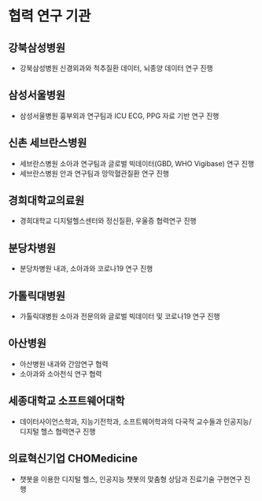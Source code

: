 # 협력 연구 기관

## 강북삼성병원

- 강북삼성병원 신경외과와 척추질환 데이터, 뇌종양 데이터 연구 진행

## 삼성서울병원

- 삼성서울병원 흉부외과 연구팀과 ICU ECG, PPG 자료 기반 연구 진행

## 신촌 세브란스병원

- 세브란스병원 소아과 연구팀과 글로벌 빅데이터(GBD, WHO Vigibase) 연구 진행
- 세브란스병원 안과 연구팀과 망막혈관질환 연구 진행

## 경희대학교의료원

- 경희대학교 디지털헬스센터와 정신질환, 우울증 협력연구 진행

## 분당차병원

- 분당차병원 내과, 소아과와 코로나19 연구 진행

## 가톨릭대병원

- 가톨릭대병원 소아과 전문의와 글로벌 빅데이터 및 코로나19 연구 진행

## 아산병원

- 아산병원 내과와 간암연구 협력
- 소아과와 소아천식 연구 협력

## 세종대학교 소프트웨어대학

- 데이터사이언스학과, 지능기전학과, 소프트웨어학과의 다국적 교수들과 인공지능/디지털 헬스 협력연구 진행

## 의료혁신기업 CHOMedicine

- 챗봇을 이용한 디지털 헬스, 인공지능 챗봇의 맞춤형 상담과 진료기술 구현연구 진행
